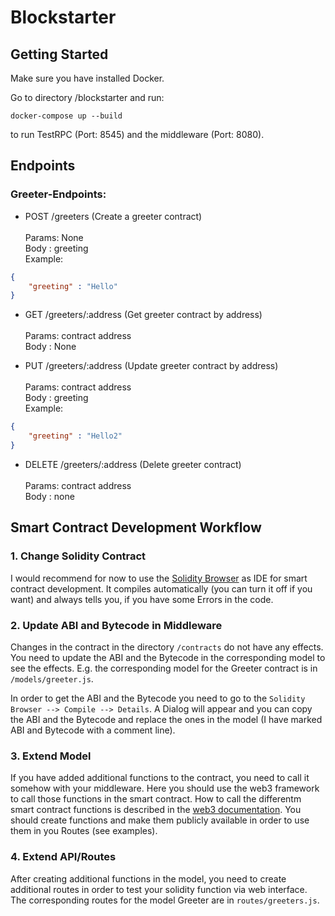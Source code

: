 # Blockstarter

## Getting Started

Make sure you have installed Docker.

Go to directory /blockstarter and run:
```
docker-compose up --build
```

to run TestRPC (Port: 8545) and the middleware (Port: 8080).

## Endpoints

### Greeter-Endpoints:

* POST /greeters (Create a greeter contract) <br /><br /> 
Params: None <br />
Body : greeting <br />
Example: <br />
```JSON
{
    "greeting" : "Hello"
}
```
* GET /greeters/:address (Get greeter contract by address) <br /><br />
Params: contract address <br />
Body : None <br />

* PUT /greeters/:address (Update greeter contract by address)<br /><br />
Params: contract address <br />
Body : greeting <br />
Example: <br />
```JSON
{
    "greeting" : "Hello2"
}
```
* DELETE /greeters/:address (Delete greeter contract) <br /><br />
Params: contract address <br />
Body : none <br />

## Smart Contract Development Workflow

### 1. Change Solidity Contract

I would recommend for now to use the [Solidity Browser](https://ethereum.github.io/browser-solidity/) as IDE for smart contract development. It compiles automatically (you can turn it off if you want) and always tells you, if you have some Errors in the code. 

### 2. Update ABI and Bytecode in Middleware

Changes in the contract in the directory `/contracts` do not have any effects. You need to update the ABI and the Bytecode in the corresponding model to see the effects. E.g. the corresponding model for the Greeter contract is in `/models/greeter.js`. 

In order to get the ABI and the Bytecode you need to go to the `Solidity Browser --> Compile --> Details`. A Dialog will appear and you can copy the ABI and the Bytecode and replace the ones in the model (I have marked ABI and Bytecode with a comment line).

### 3. Extend Model

If you have added additional functions to the contract, you need to call it somehow with your middleware. Here you should use the web3 framework to call those functions in the smart contract. How to call the differentm smart contract functions is described in the [web3 documentation](https://web3js.readthedocs.io/en/1.0/index.html). You should create functions and make them publicly available in order to use them in you Routes (see examples).

### 4. Extend API/Routes

After creating additional functions in the model, you need to create additional routes in order to test your solidity function via web interface. The corresponding routes for the model Greeter are in `routes/greeters.js`.

